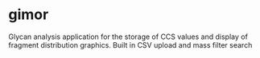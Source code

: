 # gimor
Glycan analysis application for the storage of CCS values and display of fragment distribution graphics. Built in CSV upload and mass filter search
